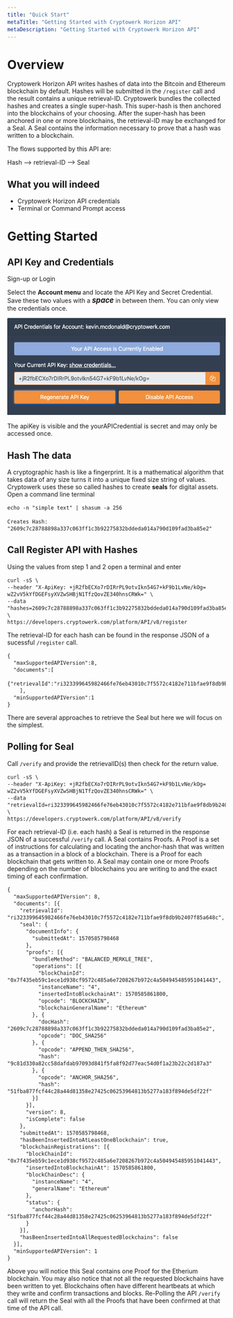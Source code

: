 ```yaml
---
title: "Quick Start"
metaTitle: "Getting Started with Cryptowerk Horizon API"
metaDescription: "Getting Started with Cryptowerk Horizon API"
---
```

# Overview
Cryptowerk Horizon API writes hashes of data into the Bitcoin and Ethereum blockchain by default. Hashes will be submitted in the `/register` call and the result contains a unique retrieval-ID. Cryptowerk bundles the collected
hashes and creates a single super-hash. This super-hash is then anchored into the blockchains of your choosing. After the super-hash has been anchored in one or more blockchains, the retrieval-ID may be exchanged for a Seal. A Seal contains the information necessary to prove that a hash was written to a blockchain.

The flows supported by this API are:

Hash  -->  retrieval-ID  -->  Seal

## What you will indeed
 - Cryptowerk Horizon API credentials
 - Terminal or Command Prompt access

# Getting Started
## API Key and Credentials
Sign-up or Login

Select the **Account menu** and locate the API Key and Secret Credential. Save these two values with a <span style="font-size:larger;">***space***</span> in between them. You can only view the credentials once.

 ![get api key image](quickstart-img1.png)

The apiKey is visible and the yourAPICredential is secret and may only be accessed once.

## Hash The data
A cryptographic hash is like a fingerprint. It is a mathematical algorithm that takes data of any size turns it into a unique fixed size string of values. Cryptowerk uses these so called hashes to create **seals** for digital assets.
Open a command line terminal

```
echo -n "simple text" | shasum -a 256

Creates Hash: "2609c7c28788898a337c063ff1c3b92275832bddeda014a790d109fad3ba85e2"
```

## Call Register API with Hashes
Using the values from step 1 and 2 open a terminal and enter
```
curl -sS \
--header "X-ApiKey: +jR2fbECXo7rDIRrPL9otvIkn54G7+kF9b1LvNe/kOg= wZ2vV5kYfDGEFsyXVZwSHBjN1TfzQovZE340hnsCRWk=" \
--data "hashes=2609c7c28788898a337c063ff1c3b92275832bddeda014a790d109fad3ba85e2" \
https://developers.cryptowerk.com/platform/API/v8/register
```
The retrieval-ID for each hash can be found in the response JSON of a sucessful `/register` call.
```
{
  "maxSupportedAPIVersion":8,
  "documents":[
    {"retrievalId":"ri323399645982466fe76eb43010c7f5572c4182e711bfae9f8db9b2407f85a648c"}
    ],
  "minSupportedAPIVersion":1
}
```
There are several approaches to retrieve the Seal but here we will focus on the simplest.

## Polling for Seal
Call `/verify` and provide the retrievalID(s) then check for the return value.

```
curl -sS \
--header "X-ApiKey: +jR2fbECXo7rDIRrPL9otvIkn54G7+kF9b1LvNe/kOg= wZ2vV5kYfDGEFsyXVZwSHBjN1TfzQovZE340hnsCRWk=" \
--data "retrievalId=ri323399645982466fe76eb43010c7f5572c4182e711bfae9f8db9b2407f85a648c" \
https://developers.cryptowerk.com/platform/API/v8/verify
```
For each retrieval-ID (i.e. each hash) a Seal is returned in the response JSON of a successful `/verify` call. A Seal contains Proofs. A Proof is a set of instructions for calculating and locating the anchor-hash that was  written as a transaction in a block of a blockchain. There is a Proof for each blockchain that gets written to. A Seal may contain one or more Proofs depending on the number of blockchains you are writing to and the exact timing of each confirmation.
```
{
  "maxSupportedAPIVersion": 8,
  "documents": [{
    "retrievalId": "ri323399645982466fe76eb43010c7f5572c4182e711bfae9f8db9b2407f85a648c",
    "seal": {
      "documentInfo": {
        "submittedAt": 1570585798468
      },
      "proofs": [{
        "bundleMethod": "BALANCED_MERKLE_TREE",
        "operations": [{
          "blockChainId": "0x7f435eb59c1ece1d938cf9572c485a6e7208267b972c4a504945485951041443",
          "instanceName": "4",
          "insertedIntoBlockchainAt": 1570585861800,
          "opcode": "BLOCKCHAIN",
          "blockchainGeneralName": "Ethereum"
        }, {
          "docHash": "2609c7c28788898a337c063ff1c3b92275832bddeda014a790d109fad3ba85e2",
          "opcode": "DOC_SHA256"
        }, {
          "opcode": "APPEND_THEN_SHA256",
          "hash": "9c81d330a82cc58dafdab97093d841f5fa8f92d77eac54d0f1a23b22c2d187a3"
        }, {
          "opcode": "ANCHOR_SHA256",
          "hash": "51fba877fcf44c28a44d81358e27425c06253964813b5277a183f894de5df22f"
        }]
      }],
      "version": 8,
      "isComplete": false
    },
    "submittedAt": 1570585798468,
    "hasBeenInsertedIntoAtLeastOneBlockchain": true,
    "blockchainRegistrations": [{
      "blockChainId": "0x7f435eb59c1ece1d938cf9572c485a6e7208267b972c4a504945485951041443",
      "insertedIntoBlockchainAt": 1570585861800,
      "blockChainDesc": {
        "instanceName": "4",
        "generalName": "Ethereum"
      },
      "status": {
        "anchorHash": "51fba877fcf44c28a44d81358e27425c06253964813b5277a183f894de5df22f"
      }
    }],
    "hasBeenInsertedIntoAllRequestedBlockchains": false
  }],
  "minSupportedAPIVersion": 1
}
```
Above you will notice this Seal contains one Proof for the Etherium blockchain. You may also notice that not all the requested blockchains have been written to yet. Blockchains often have different heartbeats at which they write and confirm transactions and blocks. Re-Polling the API `/verify` call will return the Seal with all the Proofs that have been confirmed at that time of the API call.
